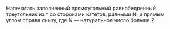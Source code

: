 Напечатать заполненный прямоугольный равнобедренный  
треугольник из * со сторонами катетов, равными N, и прямым  
углом справа снизу, где N — натуральное число больше 2.

